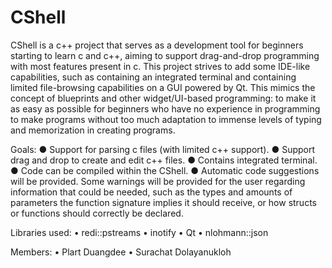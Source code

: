 # CShell

CShell is a c++ project that serves as a development tool for beginners starting to learn c and c++, aiming to support drag-and-drop programming with most features present in c.
This project strives to add some IDE-like capabilities, such as containing an integrated terminal and containing limited file-browsing capabilities on a GUI powered by Qt. This mimics the concept of blueprints and other widget/UI-based programming: to make it as easy as possible for beginners who have no experience in programming to make programs without too much adaptation to immense levels of typing and memorization in creating programs. 

Goals: 
●	Support for parsing c files (with limited c++ support). 
●	Support drag and drop to create and edit c++ files. 
●	Contains integrated terminal. 
●	Code can be compiled within the CShell. 
●	Automatic code suggestions will be provided. Some warnings will be provided for the user regarding information that could be needed, such as the types and amounts of parameters the function signature implies it should receive, or how structs or functions should correctly be declared.

Libraries used:
•	redi::pstreams
•	inotify
•	Qt
•	nlohmann::json

Members: 
•	Plart Duangdee
•	Surachat Dolayanukloh
